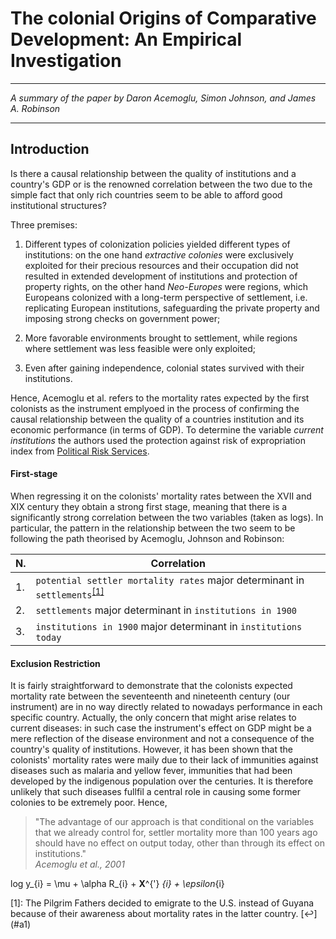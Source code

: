 <script type="text/javascript" src=js/latexit.js></script>
# The colonial Origins of Comparative Development: An Empirical Investigation 

******************************************************************* 
*A summary of the paper by Daron Acemoglu, Simon Johnson, and James A. Robinson*

******************************************************************* 

 

## Introduction


Is there a causal relationship between the quality of institutions and a country's GDP or is the renowned correlation between the two due to the simple fact that only rich countries seem to be able to afford good institutional structures?


Three premises:

1. Different types of colonization policies yielded different types of institutions: on the one hand  *extractive colonies* were exclusively exploited for their precious resources and their occupation did not resulted in extended development of institutions and protection of property rights, on the other hand *Neo-Europes* were regions, which Europeans colonized with a long-term perspective of settlement, i.e. replicating European institutions, safeguarding the private property and imposing strong checks on government power;

2. More favorable environments brought to settlement, while regions where settlement was less feasible were only exploited;

3. Even after gaining independence, colonial states survived with their institutions.

Hence, Acemoglu et al. refers to the mortality rates expected by the first colonists as the instrument emplyoed in the process of confirming the causal relationship between the quality of a countries institution and its economic performance (in terms of GDP).
To determine the variable *current institutions* the authors used the protection against risk of expropriation index from [Political Risk Services](http://www.prsgroup.com/about-us/our-two-methodologies/prs). 

#### First-stage

When regressing it on the colonists'  mortality rates between the XVII and XIX century they obtain a strong first stage, meaning that there is a significantly strong correlation between the two variables (taken as logs). In particular, the pattern in the relationship between the two seem to be following the path theorised by Acemoglu, Johnson and Robinson:

| N. | Correlation |
| --- | ----------- |  
| 1. | `potential settler mortality rates` major determinant in `settlements`<sup id="a1">[[1]](#f1)</sup> |
| 2. | `settlements` major determinant in `institutions in 1900`|
| 3. | `institutions in 1900` major determinant in `institutions today`|



#### Exclusion Restriction

It is fairly straightforward to demonstrate that the colonists expected mortality rate between the seventeenth and nineteenth century (our instrument) are in no way directly related to nowadays performance in each specific country. Actually, the only concern that might arise relates to current diseases: in such case the instrument's effect on GDP might be a mere reflection of the disease environment and not a consequence of the country's quality of institutions. However, it has been shown that the colonists' mortality rates were maily due to their lack of immunities against diseases such as malaria and yellow fever, immunities that had been developed by the indigenous population over the centuries. It is therefore unlikely that such diseases fullfil a central role in causing some former colonies to be extremely poor. Hence,  
> "The advantage of our approach is that conditional on the variables that we already control for, settler mortality more than 100 years ago should have no effect on output today, other than through its effect on institutions."                                                                                           
> _Acemoglu et al., 2001_

<span lang="latex"> log y_{i} = \mu + \alpha R_{i} + __X__^{'} _{i} + \epsilon_{i} </span>

<a id="f1">[1]</a>: The Pilgrim Fathers decided to emigrate to the U.S. instead of Guyana because of their awareness about mortality rates in the latter country. [↩] (#a1)

                                     
